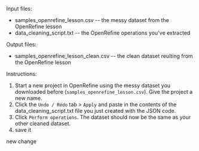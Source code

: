 Input files:
- samples_openrefine_lesson.csv -- the messy dataset from the OpenRefine lesson 
- data_cleaning_script.txt -- the OpenRefine operations you've extracted

Output files:
- samples_openrefine_lesson_clean.csv -- the clean dataset reulting from the OpenRefine lesson

Instructions:
1. Start a new project in OpenRefine using the messy dataset you downloaded before (`samples_openrefine_lesson.csv`). Give the project a new name.
3. Click the `Undo / Redo` tab > `Apply` and paste in the contents of the data_cleaning_script.txt file you just created with the JSON code.
4. Click `Perform operations`. The dataset should now be the same as your other cleaned dataset.
5. save it 

new change
